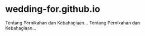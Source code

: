 # wedding-for.github.io
Tentang Pernikahan dan Kebahagiaan...
Tentang Pernikahan dan Kebahagiaan...
